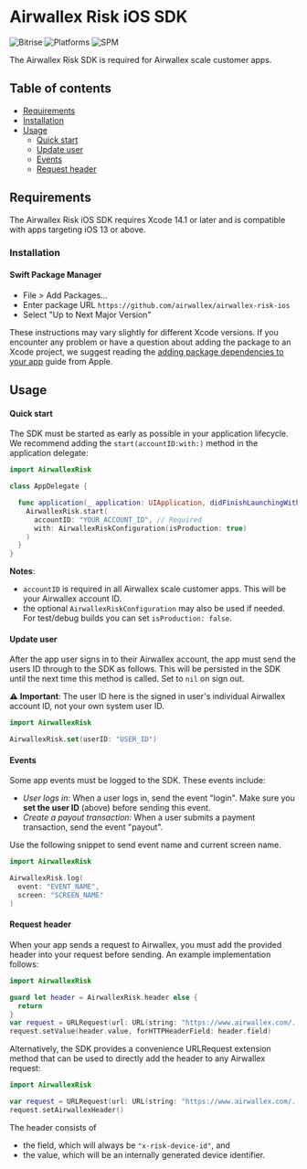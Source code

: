 # Airwallex Risk iOS SDK

![Bitrise](https://img.shields.io/bitrise/8dac12ec-13a2-44fe-9492-8bccbf558dd2/master?token=iibkN6UESXAQsLNb8biNqg)
![Platforms](https://img.shields.io/badge/platforms-iOS-333333.svg)
![SPM](https://img.shields.io/badge/Swift_Package_Manager-compatible-orange)

The Airwallex Risk SDK is required for Airwallex scale customer apps.

## Table of contents

<!--ts-->
  * [Requirements](#requirements)
  * [Installation](#installation)
  * [Usage](#usage)
    * [Quick start](#quick-start)
    * [Update user](#update-user) 
    * [Events](#events)
    * [Request header](#request-header)

<!--te-->

## Requirements

The Airwallex Risk iOS SDK requires Xcode 14.1 or later and is compatible with apps targeting iOS 13 or above.

### Installation

#### Swift Package Manager

- File > Add Packages…
- Enter package URL `https://github.com/airwallex/airwallex-risk-ios`
- Select "Up to Next Major Version"

These instructions may vary slightly for different Xcode versions. If you encounter any problem or have a question about adding the package to an Xcode project, we suggest reading the [adding package dependencies to your app](https://developer.apple.com/documentation/xcode/adding-package-dependencies-to-your-app) guide from Apple.

## Usage

#### Quick start

The SDK must be started as early as possible in your application lifecycle. We recommend adding the `start(accountID:with:)` method in the application delegate:

```swift
import AirwallexRisk

class AppDelegate {

  func application(_ application: UIApplication, didFinishLaunchingWithOptions launchOptions: [UIApplication.LaunchOptionsKey: Any]?) -> Bool {
    AirwallexRisk.start(
      accountID: "YOUR_ACCOUNT_ID", // Required
      with: AirwallexRiskConfiguration(isProduction: true)
    )
  }
}
```

**Notes**: 
- `accountID` is required in all Airwallex scale customer apps. This will be your Airwallex account ID.
- the optional `AirwallexRiskConfiguration` may also be used if needed. For test/debug builds you can set `isProduction: false`.

#### Update user

After the app user signs in to their Airwallex account, the app must send the users ID through to the SDK as follows. This will be persisted in the SDK until the next time this method is called. Set to `nil` on sign out.

:warning: **Important**: The user ID here is the signed in user's individual Airwallex account ID, not your own system user ID.

```swift
import AirwallexRisk

AirwallexRisk.set(userID: "USER_ID")
```
  
#### Events

Some app events must be logged to the SDK. These events include:
- _User logs in:_ When a user logs in, send the event "login". Make sure you **set the user ID** (above) before sending this event.
- _Create a payout transaction:_ When a user submits a payment transaction, send the event "payout".

Use the following snippet to send event name and current screen name.

```swift
import AirwallexRisk

AirwallexRisk.log(
  event: "EVENT_NAME",
  screen: "SCREEN_NAME"
)
```

#### Request header

When your app sends a request to Airwallex, you must add the provided header into your request before sending. An example implementation follows:

```swift
import AirwallexRisk

guard let header = AirwallexRisk.header else {
  return
}
var request = URLRequest(url: URL(string: "https://www.airwallex.com/...")!)
request.setValue(header.value, forHTTPHeaderField: header.field)
```

Alternatively, the SDK provides a convenience URLRequest extension method that can be used to directly add the header to any Airwallex request:

```swift
import AirwallexRisk

var request = URLRequest(url: URL(string: "https://www.airwallex.com/...")!)
request.setAirwallexHeader()
```

The header consists of
- the field, which will always be `"x-risk-device-id"`, and
- the value, which will be an internally generated device identifier.
